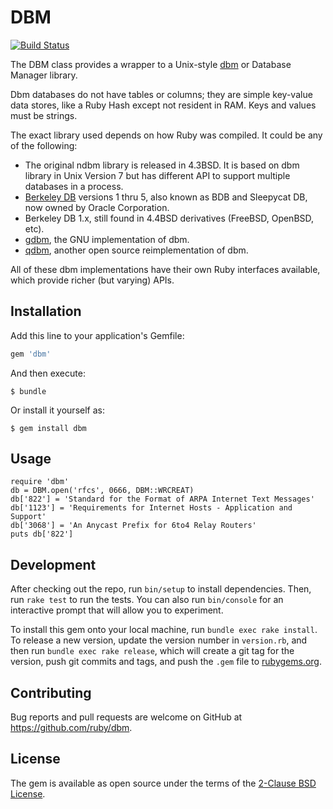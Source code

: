 # DBM

[![Build Status](https://travis-ci.org/ruby/dbm.svg?branch=master)](https://travis-ci.org/ruby/dbm)

The DBM class provides a wrapper to a Unix-style [dbm](http://en.wikipedia.org/wiki/Dbm) or Database Manager library.

Dbm databases do not have tables or columns; they are simple key-value data stores, like a Ruby Hash except not resident in RAM. Keys and values must be strings.

The exact library used depends on how Ruby was compiled. It could be any of the following:

* The original ndbm library is released in 4.3BSD. It is based on dbm library in Unix Version 7 but has different API to support multiple databases in a process.
* [Berkeley DB](http://en.wikipedia.org/wiki/Berkeley_DB) versions 1 thru 5, also known as BDB and Sleepycat DB, now owned by Oracle Corporation.
* Berkeley DB 1.x, still found in 4.4BSD derivatives (FreeBSD, OpenBSD, etc).
* [gdbm](http://www.gnu.org/software/gdbm/), the GNU implementation of dbm.
* [qdbm](http://fallabs.com/qdbm/index.html), another open source reimplementation of dbm.

All of these dbm implementations have their own Ruby interfaces available, which provide richer (but varying) APIs.

## Installation

Add this line to your application's Gemfile:

```ruby
gem 'dbm'
```

And then execute:

    $ bundle

Or install it yourself as:

    $ gem install dbm

## Usage

```
require 'dbm'
db = DBM.open('rfcs', 0666, DBM::WRCREAT)
db['822'] = 'Standard for the Format of ARPA Internet Text Messages'
db['1123'] = 'Requirements for Internet Hosts - Application and Support'
db['3068'] = 'An Anycast Prefix for 6to4 Relay Routers'
puts db['822']
```

## Development

After checking out the repo, run `bin/setup` to install dependencies. Then, run `rake test` to run the tests. You can also run `bin/console` for an interactive prompt that will allow you to experiment.

To install this gem onto your local machine, run `bundle exec rake install`. To release a new version, update the version number in `version.rb`, and then run `bundle exec rake release`, which will create a git tag for the version, push git commits and tags, and push the `.gem` file to [rubygems.org](https://rubygems.org).

## Contributing

Bug reports and pull requests are welcome on GitHub at https://github.com/ruby/dbm.

## License

The gem is available as open source under the terms of the [2-Clause BSD License](https://opensource.org/licenses/BSD-2-Clause).
